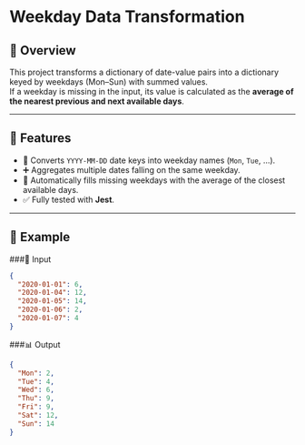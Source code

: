 # Weekday Data Transformation

## 📌 Overview
This project transforms a dictionary of date-value pairs into a dictionary keyed by weekdays (Mon–Sun) with summed values.  
If a weekday is missing in the input, its value is calculated as the **average of the nearest previous and next available days**.

---

## 🚀 Features
- 📅 Converts `YYYY-MM-DD` date keys into weekday names (`Mon`, `Tue`, ...).
- ➕ Aggregates multiple dates falling on the same weekday.
- 🔄 Automatically fills missing weekdays with the average of the closest available days.
- ✅ Fully tested with **Jest**.

---

## 📂 Example

 ###📝 Input
```json
{
  "2020-01-01": 6,
  "2020-01-04": 12,
  "2020-01-05": 14,
  "2020-01-06": 2,
  "2020-01-07": 4
}
```


###📊 Output
```json
{
  "Mon": 2,
  "Tue": 4,
  "Wed": 6,
  "Thu": 9,
  "Fri": 9,
  "Sat": 12,
  "Sun": 14
}
